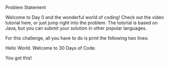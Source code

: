 Problem Statement

Welcome to Day 0 and the wonderful world of coding! Check out the video tutorial here, or just jump right into the problem. The tutorial is based on Java, but you can submit your solution in other popular languages.

For this challenge, all you have to do is print the following two lines:

Hello World. 
Welcome to 30 Days of Code.

You got this!